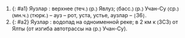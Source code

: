 ---
---

1. {: #a1} Яузлар
: верхнее ⦅теч.⦆ ⦅р.⦆ Явлуз; ⦅басс.⦆ ⦅р.⦆ Учан-Су ⦅ср.⦆ ⦅мн.ч.⦆ ⦅тюрк.⦆ – ауз – рот, уста, устье, аузлар – ⦃З6⦄.
2. {: #a2} Яузлар
: водопад на одноименной реке; в 2 км к ⦅ЗСЗ⦆ от Ялты (от изгиба автотрассы на ⦅р.⦆ Учан-Су).
